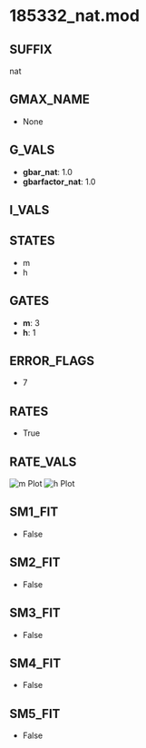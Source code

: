 # 185332_nat.mod

## SUFFIX

nat

## GMAX_NAME

- None

## G_VALS

- **gbar_nat**: 1.0
- **gbarfactor_nat**: 1.0

## I_VALS


## STATES

- m
- h

## GATES

- **m**: 3
- **h**: 1

## ERROR_FLAGS

- 7

## RATES

- True

## RATE_VALS

![m Plot](/Users/pbozelos/Dropbox/icg-Chai-Panos/supermodels/output_markdown_files/Na/185332_nat.mod/images/m.png)
![h Plot](/Users/pbozelos/Dropbox/icg-Chai-Panos/supermodels/output_markdown_files/Na/185332_nat.mod/images/h.png)

## SM1_FIT

- False

## SM2_FIT

- False

## SM3_FIT

- False

## SM4_FIT

- False

## SM5_FIT

- False


